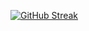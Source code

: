 [![GitHub Streak](https://streak-stats.demolab.com?user=BSski&theme=holi-theme&hide_border=true&border_radius=0&date_format=j%20M%5B%20Y%5D&exclude_days=Sun%2CSat&background=90%2C030314%2C0D1117&sideNums=EBEAE9&hide_current_streak=true)](https://git.io/streak-stats)

<!--
<hr>

📫 contact.bsski at gmail

<hr>

<a href="https://tryhackme.com/p/bsski">
  <img alt="Codewars stats" src="https://tryhackme-badges.s3.amazonaws.com/bsski.png">
</a>


<a href="https://www.codewars.com/users/bsski">
  <img align="top" alt="Codewars stats" src="https://www.codewars.com/users/bsski/badges/small">
</a>

<br>
:sparkles: &#8593; Click the badges to see what I was learning! &#8593; :sparkles:
-->
